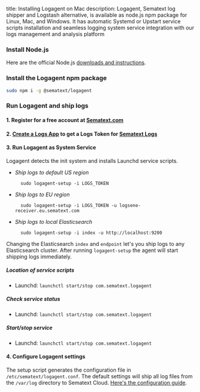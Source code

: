 title: Installing Logagent on Mac
description: Logagent, Sematext log shipper and Logstash alternative, is available as node.js npm package for Linux, Mac, and Windows. It has automatic Systemd or Upstart service scripts installation and seamless logging system service integration with our logs management and analysis platform

### Install Node.js 

Here are the official Node.js [downloads and instructions](https://nodejs.org/en/download/).

### Install the Logagent npm package

``` bash
sudo npm i -g @sematext/logagent 
```

### Run Logagent and ship logs

#### 1. Register for a free account at [Sematext.com](https://apps.sematext.com/ui/registration)

#### 2. [Create a Logs App](https://apps.sematext.com/ui/integrations) to get a Logs Token for [Sematext Logs](http://www.sematext.com/logsene/)

#### 3. Run Logagent as System Service

Logagent detects the init system and installs Launchd service scripts.

- *Ship logs to default US region*
    <!-- language: bash -->
        
        sudo logagent-setup -i LOGS_TOKEN

- *Ship logs to EU region*
    <!-- language: bash -->
        
        sudo logagent-setup -i LOGS_TOKEN -u logsene-receiver.eu.sematext.com

- *Ship logs to local Elasticsearch*
    <!-- language: bash -->
        
        sudo logagent-setup -i index -u http://localhost:9200

Changing the Elasticsearch `index` and `endpoint` let's you ship logs to any Elasticsearch cluster. After running `logagent-setup` the agent will start shipping logs immediately.

##### Location of service scripts
- Launchd: ```launchctl start/stop com.sematext.logagent```

##### Check service status
- Launchd: ```launchctl start/stop com.sematext.logagent```

##### Start/stop service
- Launchd: ```launchctl start/stop com.sematext.logagent```

#### 4. Configure Logagent settings
The setup script generates the configuration file in `/etc/sematext/logagent.conf`. The default settings will ship all log files from the `/var/log` directory to Sematext Cloud. [Here's the configuration guide](./config-file).

